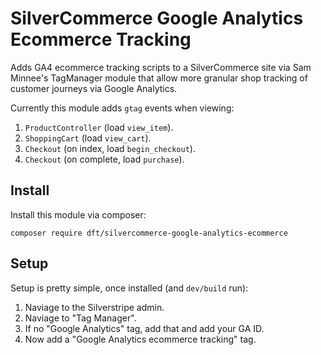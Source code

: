 # SilverCommerce Google Analytics  Ecommerce Tracking

Adds GA4 ecommerce tracking scripts to a SilverCommerce site via Sam Minnee's TagManager module that allow more granular shop tracking of customer journeys via Google Analytics.

Currently this module adds `gtag` events when viewing:

1. `ProductController` (load `view_item`).
2. `ShoppingCart` (load `view_cart`).
3. `Checkout` (on index, load `begin_checkout`).
4. `Checkout` (on complete, load `purchase`).

## Install

Install this module via composer:

    composer require dft/silvercommerce-google-analytics-ecommerce

## Setup

Setup is pretty simple, once installed (and `dev/build` run):

1. Naviage to the Silverstripe admin.
2. Naviage to "Tag Manager".
3. If no "Google Analytics" tag, add that and add your GA ID.
4. Now add a "Google Analytics ecommerce tracking" tag.